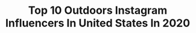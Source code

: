 ---
title: Top 10 Outdoors Instagram Influencers In United States In 2020
description: >-
  Find top outdoors Instagram influencers in United States in 2020. Most popular hashtags: #ad #outdoors #hunting #fyp.
platform: Instagram
profiles:
  - username: "outdoor"
    fullname: >-
      Outdoor
    location: "United States"
    followers: 281288
    engagement: 192
    commentsToLikes: 0.011703
    id: ck14il1mefxwr0i19yemwhlmk
    verified: false
    hashtags: "#earth, #newyear, #honolulu, #listening"
  - username: "chloerturner"
    fullname: >-
      CHLOE TURNER
    location: "United States"
    followers: 75899
    engagement: 580
    commentsToLikes: 0.057766
    id: ck0u7i4oc4sc70i19ih077ejt
    verified: false
    hashtags: "#tgif, #workitout, #babydeer, #alligatorgar"
  - username: "outdoors_weekly_"
    fullname: >-
      Bryce Nachtwey
    location: "United States"
    followers: 10660
    engagement: 1042
    commentsToLikes: 0.116395
    id: ck8wghfpehddb0j78uvlnbjul
    verified: false
    hashtags: "#4u, #fishing, #videocall, #distancedance"
  - username: "crystalinthecountry"
    fullname: >-
      Crystal 🌻 Country Lifestyle
    location: "United States"
    followers: 23687
    engagement: 582
    commentsToLikes: 0.057269
    id: ck15uun8col7t0i19wlroseq1
    verified: false
    hashtags: "#countrygirls, #countryliving, #stunner, #sundress"
  - username: "craftybeermaven"
    fullname: >-
      Mik
    location: "United States"
    followers: 37837
    engagement: 386
    commentsToLikes: 0.061921
    id: ck6u39gyqwi5j0j715t35wgar
    verified: false
    hashtags: "#beerchug, #loveislove, #newyearsresolutions, #aiprecipes"
  - username: "sarah_allthingsoutdoors"
    fullname: >-
      S A R A H️️
    location: "United States"
    followers: 37179
    engagement: 411
    commentsToLikes: 0.067056
    id: ck0vvwfj1r2lr0i19i5dtm7ug
    verified: false
    hashtags: "#sunsethunter, #selfquarantine, #girlsgang, #stayhomestaysafe"
  - username: "thismsitaly"
    fullname: >-
      Italia Martins ΜΟΛΩΝ ΛΑΒΕ🇺🇸
    location: "United States"
    followers: 10205
    engagement: 828
    commentsToLikes: 0.090201
    id: ck8tah8yzrqsr0j78cqi0g4v1
    verified: false
    hashtags: "#outdoorlifestyle, #fieldtoplate, #health, #targetpractice"
  - username: "kikithegypsy"
    fullname: >-
      ᴷᴱᴸᴸᵞ ☾ᴷ ᴵ ᴷ ᴵ
    location: "United States"
    followers: 14196
    engagement: 665
    commentsToLikes: 0.122116
    id: ck55pithaani60i11fcc9jw99
    verified: false
    hashtags: "#tentrocksnationalmonument, #tbt, #sponsored, #staysafe"
  - username: "kristenmayx"
    fullname: >-
      Kristen May
    location: "United States"
    followers: 24010
    engagement: 405
    commentsToLikes: 0.069506
    id: ck13cu90i26t70i19v6wqpd3s
    verified: false
    hashtags: "#moveinfabletics, #missme, #fableticspartner, #picsart"
  - username: "olattee"
    fullname: >-
      Olga Latta
    location: "United States"
    followers: 12909
    engagement: 2097
    commentsToLikes: 0.025580
    id: ck0tvhx4cbfdr0i19sqqcdlec
    verified: false
    hashtags: ""
---